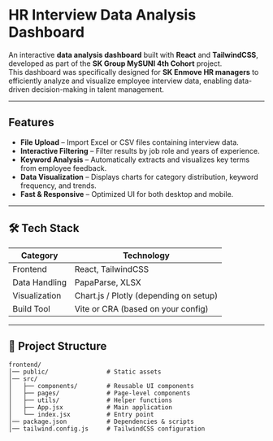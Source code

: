 # HR Interview Data Analysis Dashboard

An interactive **data analysis dashboard** built with **React** and **TailwindCSS**, developed as part of the **SK Group MySUNI 4th Cohort** project.  
This dashboard was specifically designed for **SK Enmove HR managers** to efficiently analyze and visualize employee interview data, enabling data-driven decision-making in talent management.

---

## Features

- **File Upload** – Import Excel or CSV files containing interview data.
- **Interactive Filtering** – Filter results by job role and years of experience.
- **Keyword Analysis** – Automatically extracts and visualizes key terms from employee feedback.
- **Data Visualization** – Displays charts for category distribution, keyword frequency, and trends.
- **Fast & Responsive** – Optimized UI for both desktop and mobile.

---

## 🛠 Tech Stack

| Category       | Technology |
|----------------|------------|
| Frontend       | React, TailwindCSS |
| Data Handling  | PapaParse, XLSX |
| Visualization  | Chart.js / Plotly (depending on setup) |
| Build Tool     | Vite or CRA (based on your config) |

---

## 📂 Project Structure

```plaintext
frontend/
│── public/                # Static assets
│── src/
│   ├── components/        # Reusable UI components
│   ├── pages/             # Page-level components
│   ├── utils/             # Helper functions
│   ├── App.jsx            # Main application
│   └── index.jsx          # Entry point
│── package.json           # Dependencies & scripts
│── tailwind.config.js     # TailwindCSS configuration
